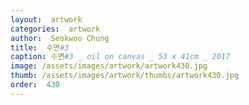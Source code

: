 ```yaml
---
layout:  artwork
categories:  artwork
author:  Seokwoo Chung
title:  수면#3
caption: 수면#3 _ oil on canvas _ 53 x 41cm _ 2017
image: /assets/images/artwork/artwork430.jpg
thumb: /assets/images/artwork/thumbs/artwork430.jpg
order:  430
---
```

